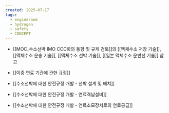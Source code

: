 ```yaml
---
created: 2025-07-17
tags:
  - engineroom
  - hydrogen
  - safety
  - CONCEPT
---
```

- [[MOC_수소선박 IMO CCC회의 동향 및 규제 검토]]의 [[액체수소 저장 기술]], [[액체수소 운송 기술]], [[액체수소 선박 기술]], [[일본 액체수소 운반선 기술]]  참고

- [[이중 연료 기관에 관한 규정]]
- [[수소선박에 대한 안전규정 개발 - 선박 설계 및 배치]]
- [[수소선박에 대한 안전규정 개발 - 연료격납설비]]
- [[수소선박에 대한 안전규정 개발 - 연료소모장치로의 연료공급]]